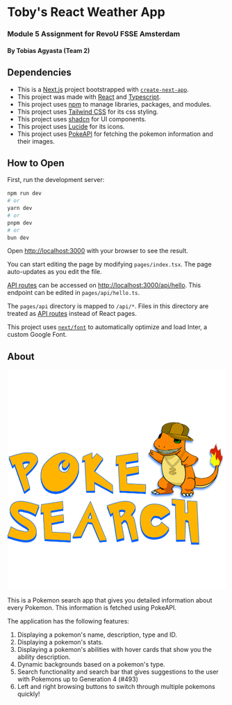 # Toby's React Weather App

### Module 5 Assignment for RevoU FSSE Amsterdam

#### By Tobias Agyasta (Team 2)

## Dependencies

- This is a [Next.js](https://nextjs.org/) project bootstrapped with [`create-next-app`](https://github.com/vercel/next.js/tree/canary/packages/create-next-app).
- This project was made with [React](https://react.dev/) and [Typescript](https://www.typescriptlang.org/).
- This project uses [npm](https://www.npmjs.com/) to manage libraries, packages, and modules.
- This project uses [Tailwind CSS](https://github.com/tailwindlabs/tailwindcss) for its css styling.
- This project uses [shadcn](https://ui.shadcn.com/) for UI components.
- This project uses [Lucide](https://lucide.dev/) for its icons.
- This project uses [PokeAPI](https://pokeapi.co/) for fetching the pokemon information and their images.

## How to Open

First, run the development server:

```bash
npm run dev
# or
yarn dev
# or
pnpm dev
# or
bun dev
```

Open [http://localhost:3000](http://localhost:3000) with your browser to see the result.

You can start editing the page by modifying `pages/index.tsx`. The page auto-updates as you edit the file.

[API routes](https://nextjs.org/docs/api-routes/introduction) can be accessed on [http://localhost:3000/api/hello](http://localhost:3000/api/hello). This endpoint can be edited in `pages/api/hello.ts`.

The `pages/api` directory is mapped to `/api/*`. Files in this directory are treated as [API routes](https://nextjs.org/docs/api-routes/introduction) instead of React pages.

This project uses [`next/font`](https://nextjs.org/docs/basic-features/font-optimization) to automatically optimize and load Inter, a custom Google Font.

## About

![App Screenshot](public//PokesearchLogo.svg)

This is a Pokemon search app that gives you detailed information about every Pokemon. This information is fetched using PokeAPI.

The application has the following features:

1. Displaying a pokemon's name, description, type and ID.
2. Displaying a pokemon's stats.
3. Displaying a pokemon's abilities with hover cards that show you the ability description.
4. Dynamic backgrounds based on a pokemon's type.
5. Search functionality and search bar that gives suggestions to the user with Pokemons up to Generation 4 (#493)
6. Left and right browsing buttons to switch through multiple pokemons quickly!
